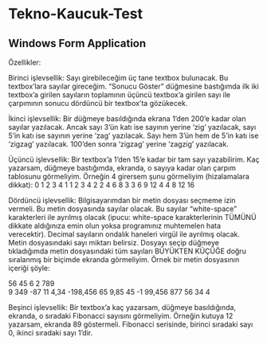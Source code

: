 # Tekno-Kaucuk-Test
## Windows Form Application
Özellikler:

Birinci işlevsellik: Sayı girebileceğim üç tane textbox bulunacak. Bu textbox’lara sayılar gireceğim. “Sonucu Göster” düğmesine bastığımda ilk iki textbox’a girilen sayıların toplamının üçüncü textbox’a girilen sayı ile çarpımının sonucu dördüncü bir textbox’ta gözükecek.
 
İkinci işlevsellik: Bir düğmeye basıldığında ekrana 1’den 200’e kadar olan sayılar yazılacak. Ancak sayı 3’ün katı ise sayının yerine ‘zig’ yazılacak, sayı 5’in katı ise sayının yerine ‘zag’ yazılacak. Sayı hem 3’ün hem de 5’in katı ise ‘zigzag’ yazılacak. 100’den sonra ‘zigzag’ yerine ‘zagzig’ yazılacak.
 
Üçüncü işlevsellik: Bir textbox’a 1’den 15’e kadar bir tam sayı yazabilirim. Kaç yazarsam, düğmeye bastığımda, ekranda, o sayıya kadar olan çarpım tablosunu görmeliyim. Örneğin 4 girersem şunu görmeliyim (hizalamalara dikkat):
0   1   2    3    4
1   1   2    3    4
2   2   4    6    8
3   3   6    9   12
4   4   8   12   16
 
Dördüncü işlevsellik: Bilgisayarımdan bir metin dosyası seçmeme izin vermeli. Bu metin dosyasında sayılar olacak. Bu sayılar “white-space” karakterleri ile ayrılmış olacak (ipucu: white-space karakterlerinin TÜMÜNÜ dikkate aldığınıza emin olun yoksa programınız muhtemelen hata verecektir). Decimal sayıların ondalık haneleri virgül ile ayrılmış olacak. Metin dosyasındaki sayı miktarı belirsiz. Dosyayı seçip düğmeye tıkladığımda metin dosyasındaki tüm sayıları BÜYÜKTEN KÜÇÜĞE doğru sıralanmış bir biçimde ekranda görmeliyim. Örnek bir metin dosyasının içeriği şöyle:
 
56   45 6 2 789  
9 349   -87
11
4,34   -198,456
65
9,85      45
-1
   99,456
877 56     34  4
 
Beşinci işlevsellik: Bir textbox’a kaç yazarsam, düğmeye basıldığında, ekranda, o sıradaki Fibonacci sayısını görmeliyim. Örneğin kutuya 12 yazarsam, ekranda 89 göstermeli. Fibonacci serisinde, birinci sıradaki sayı 0, ikinci sıradaki sayı 1’dir.
